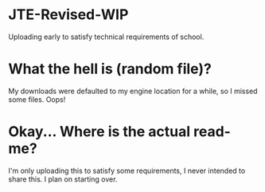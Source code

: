 # JTE-Revised-WIP
Uploading early to satisfy technical requirements of school.

# What the hell is (random file)?
My downloads were defaulted to my engine location for a while, so I missed some files. Oops!

# Okay... Where is the actual read-me?
I'm only uploading this to satisfy some requirements, I never intended to share this. I plan on starting over.
